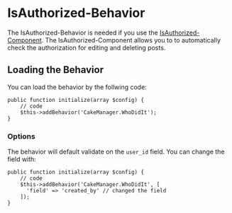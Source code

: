 IsAuthorized-Behavior
==================

The IsAuthorized-Behavior is needed if you use the [IsAuthorized-Component](../Components/IsAuthorized.md). The IsAuthorized-Component allows you to to automatically check the authorization for editing and deleting posts.

Loading the Behavior
--------------------

You can load the behavior by the follwing code:

    public function initialize(array $config) {
        // code
        $this->addBehavior('CakeManager.WhoDidIt');
    }

### Options

The behavior will default validate on the `user_id` field. You can change the field with:

    public function initialize(array $config) {
        // code
        $this->addBehavior('CakeManager.WhoDidIt', [
          'field' => 'created_by' // changed the field
        ]);
    }
    
    
